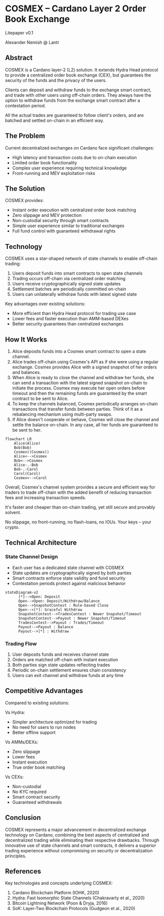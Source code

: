 # COSMEX – Cardano Layer 2 Order Book Exchange

Litepaper v0.1

Alexander Nemish @ Lantr

## Abstract

COSMEX is a Cardano layer-2 (L2) solution.
It extends Hydra Head protocol to provide a centralized order book exchange (CEX), but guarantees the security of the funds and the privacy of the users.

Clients can deposit and withdraw funds to the exchange smart contract, and trade with other users using off-chain orders. They always have the option to withdraw funds from the exchange smart contract after a contestation period.

All the actual trades are guaranteed to follow client's orders, and are batched and settled on-chain in an efficient way.

## The Problem

Current decentralized exchanges on Cardano face significant challenges:

- High latency and transaction costs due to on-chain execution
- Limited order book functionality
- Complex user experience requiring technical knowledge
- Front-running and MEV exploitation risks

## The Solution

COSMEX provides:

- Instant order execution with centralized order book matching
- Zero slippage and MEV protection
- Non-custodial security through smart contracts
- Simple user experience similar to traditional exchanges
- Full fund control with guaranteed withdrawal rights

## Technology

COSMEX uses a star-shaped network of state channels to enable off-chain trading:

1. Users deposit funds into smart contracts to open state channels
2. Trading occurs off-chain via centralized order matching
3. Users receive cryptographically signed state updates
4. Settlement batches are periodically committed on-chain
5. Users can unilaterally withdraw funds with latest signed state

Key advantages over existing solutions:

- More efficient than Hydra Head protocol for trading use case
- Lower fees and faster execution than AMM-based DEXes
- Better security guarantees than centralized exchanges

## How It Works

1. Alice deposits funds into a Cosmex smart contract to open a state channel.
1. Alice trades off-chain using Cosmex's API as if she were using a regular exchange. Cosmex provides Alice with a signed snapshot of her orders and balances.
1. When Alice is ready to close the channel and withdraw her funds, she can send a transaction with the latest signed snapshot on-chain to initiate the process. Cosmex may execute her open orders before timeout and then the remaining funds are guaranteed by the smart contract to be sent to Alice.
1. To keep the channels balanced, Cosmex periodically arranges on-chain transactions that transfer funds between parties. Think of it as a rebalancing mechanism using multi-party swaps.
1. If Alice doesn't cooperate or behave, Cosmex will close the channel and settle the balance on-chain. In any case, all her funds are guaranteed to be sent to her.

```mermaid
flowchart LR
    Alice(Alice)
    Bob(Bob)
    Cosmex((Cosmex))
    Alice<-->Cosmex
    Bob<-->Cosmex
    Alice-.-Bob
    Bob-.-Carol
    Carol(Carol)
    Cosmex<-->Carol
```

Overall, Cosmex's channel system provides a secure and efficient way for traders to trade off-chain with the added benefit of reducing transaction fees and increasing transaction speeds.

It's faster and cheaper than on-chain trading, yet still secure and provably solvent.

No slippage, no front-running, no flash-loans, no IOUs. Your keys – your crypto.

## Technical Architecture

### State Channel Design

- Each user has a dedicated state channel with COSMEX
- State updates are cryptographically signed by both parties
- Smart contracts enforce state validity and fund security
- Contestation periods protect against malicious behavior

```mermaid
stateDiagram-v2
      [*]-->Open: Deposit
      Open-->Open: Deposit/Withdraw/Balance
      Open-->SnapshotContest : Rule-based Close
      Open-->[*]: Graceful Withdraw
      SnapshotContest-->TradesContest : Newer Snapshot/Timeout
      SnapshotContest-->Payout : Newer Snapshot/Timeout
      TradesContest-->Payout : Trades/Timeout
      Payout-->Payout : Balance
      Payout-->[*] : Withdraw
```

### Trading Flow

1. User deposits funds and receives channel state
2. Orders are matched off-chain with instant execution
3. Both parties sign state updates reflecting trades
4. Periodic on-chain settlement ensures chain consistency
5. Users can exit channel and withdraw funds at any time

## Competitive Advantages

Compared to existing solutions:

Vs Hydra:

- Simpler architecture optimized for trading
- No need for users to run nodes
- Better offline support

Vs AMMs/DEXs:

- Zero slippage
- Lower fees
- Instant execution
- True order book matching

Vs CEXs:

- Non-custodial
- No KYC required
- Smart contract security
- Guaranteed withdrawals

## Conclusion

COSMEX represents a major advancement in decentralized exchange technology on Cardano, combining the best aspects of centralized and decentralized trading while eliminating their respective drawbacks. Through innovative use of state channels and smart contracts, it delivers a superior trading experience without compromising on security or decentralization principles.

## References

Key technologies and concepts underlying COSMEX:

1. Cardano Blockchain Platform (IOHK, 2020)
2. Hydra: Fast Isomorphic State Channels (Chakravarty et al., 2020)
3. Bitcoin Lightning Network (Poon & Dryja, 2016)
4. SoK: Layer-Two Blockchain Protocols (Gudgeon et al., 2020)